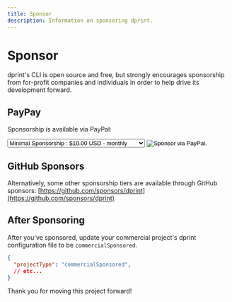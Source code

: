 ```yaml
---
title: Sponsor
description: Information on sponsoring dprint.
---
```


# Sponsor

dprint's CLI is open source and free, but strongly encourages sponsorship from for-profit companies and individuals in order to help drive its development forward.

## PayPay

Sponsorship is available via PayPal:

<form id="sponsor" action="https://www.paypal.com/cgi-bin/webscr" method="post" target="_top">
   <input type="hidden" name="cmd" value="_s-xclick">
   <input type="hidden" name="hosted_button_id" value="3NURLRN43W9HE">
   <input type="hidden" name="on0" value="">
   <select name="os0">
      <option value="Minimal Sponsorship">Minimal Sponsorship : $10.00 USD - monthly</option>
      <option value="Small Sponsorship">Small Sponsorship : $20.00 USD - monthly</option>
      <option value="Sponsorship Tier 3">Sponsorship Tier 3 : $30.00 USD - monthly</option>
      <option value="Sponsorship Tier 4">Sponsorship Tier 4 : $50.00 USD - monthly</option>
      <option value="Medium Sponsorship">Medium Sponsorship : $75.00 USD - monthly</option>
      <option value="Sponsorship Tier 6">Sponsorship Tier 6 : $100.00 USD - monthly</option>
      <option value="Sponsorship Tier 7">Sponsorship Tier 7 : $150.00 USD - monthly</option>
      <option value="Large Sponsorship">Large Sponsorship : $250.00 USD - monthly</option>
      <option value="Sponsorship Tier 9">Sponsorship Tier 9 : $375.00 USD - monthly</option>
      <option value="Enterprise Sponsorship">Enterprise Sponsorship : $500.00 USD - monthly</option>
   </select>
   <input type="hidden" name="currency_code" value="USD">
   <input id="sponsor-subscribe" type="image" src="/images/subscribe.png" border="0" name="submit" alt="Sponsor via PayPal.">
   <img alt="" border="0" src="https://www.paypalobjects.com/en_US/i/scr/pixel.gif" width="1" height="1">
</form>

## GitHub Sponsors

Alternatively, some other sponsorship tiers are available through GitHub sponsors: [https://github.com/sponsors/dprint](https://github.com/sponsors/dprint)

## After Sponsoring

After you've sponsored, update your commercial project's dprint configuration file to be `commercialSponsored`.

<!-- dprint-ignore -->

```json
{
  "projectType": "commercialSponsored",
  // etc...
}
```

Thank you for moving this project forward!
